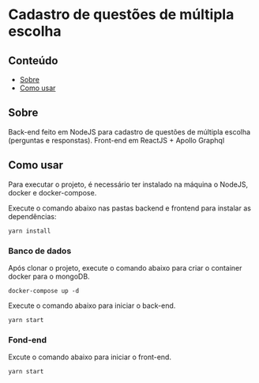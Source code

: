 # Cadastro de questões de múltipla escolha

## Conteúdo

- [Sobre](#sobre)
- [Como usar](#usage)

## Sobre <a name = "sobre"></a>

Back-end feito em NodeJS para cadastro de questões de múltipla escolha (perguntas e responstas).
Front-end em ReactJS + Apollo Graphql

## Como usar <a name = "usage"></a>

Para executar o projeto, é necessário ter instalado na máquina o NodeJS, docker e docker-compose.

Execute o comando abaixo nas pastas backend e frontend para instalar as dependências:
```
yarn install
```


### Banco de dados

Após clonar o projeto, execute o comando abaixo para criar o container docker para o mongoDB.

```
docker-compose up -d
```
Execute o comando abaixo para iniciar o back-end.

```
yarn start
```


### Fond-end

Excute o comando abaixo para iniciar o front-end.

```
yarn start
```

